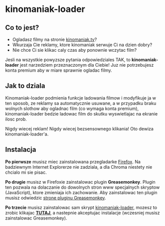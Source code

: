 kinomaniak-loader
=================

## Co to jest?

* Ogladasz filmy na stronie [kinomaniak.tv](http://www.kinomaniak.tv)?
* Wkurzaja Cie reklamy, ktore kinomaniak serwuje Ci na dzien dobry?
* Nie chce Ci sie klikac caly czas aby ponownie wczytac film?

Jesli na wszystkie powyzsze pytania odpowiedziales TAK, to **kinomaniak-loader** jest narzedziem 
przeznaczonym dla Ciebie! Juz nie potrzebujesz konta premium aby w miare sprawnie ogladac filmy. 

## Jak to dziala

Kinomaniak-loader podmienia funkcje ladowania filmow i modyfikuje ja w ten sposob, ze reklamy 
sa automatycznie usuwane, a w przypadku braku wolnych slothow aby ogladnac film (co wymaga konta premium),
kinomaniak-loader bedzie ladowac film do skutku wyswietlajac na ekranie ilosc prob. 

Nigdy wiecej reklam! Nigdy wiecej bezsensownego klikania! Oto dewiza kinomaniak-loader'a.

## Instalacja

**Po pierwsze** musisz miec zainstalowana przegladarke [Firefox](http://www.mozilla.org/pl/firefox/fx/). 
Na badziewnym Internet Explorerze nie zadziala, a dla Chroma niestety nie chcialo mi sie pisac.

**Po drugie** musisz w Firefoxie zainstalowac plugin **Greasemonkey**. Plugin ten pozwala na dolaczanie 
do dowolnych stron www specjalnych skryptow (JavaScript), ktore zmieniaja ich zachowanie. Aby zainstalowac 
ten plugin musisz odwiedzic [strone pluginu Greasemonkey](https://addons.mozilla.org/en-US/firefox/addon/greasemonkey/).

**Po trzecie** musisz zainstalowac sam skrypt [kinomaniak-loader](https://github.com/sarxos/kinomaniak-loader/raw/master/Kinomaniak_Loader.user.js),
mozesz to zrobic klikajac [**TUTAJ**](https://github.com/sarxos/kinomaniak-loader/raw/master/Kinomaniak_Loader.user.js), a 
nastepnie akceptujac instalacje (wczesniej musisz zainstalowac Greasemonkey).


